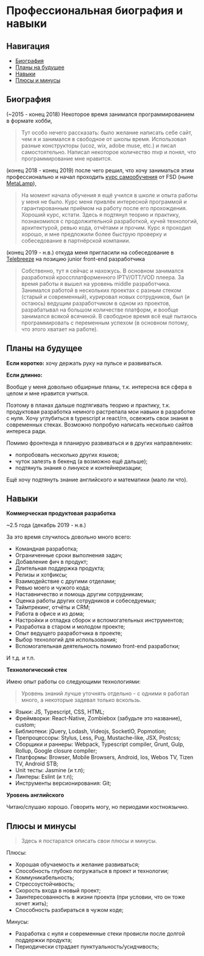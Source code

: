 # Профессиональная биография и навыки

## Навигация

* [Биография](#биография)
* [Планы на будущее](#планы-на-будущее)
* [Навыки](#навыки)
* [Плюсы и минусы](#плюсы-и-минусы)

## Биография

(~2015 - конец 2018) Некоторое время занимался программированием в формате хобби,

> Тут особо нечего рассказать: было желание написать себе сайт, чем я и занимался в свободное от школы время.
> Использовал разные конструкторы (ucoz, wix, adobe muse, etc.) и писал самостоятельно. Написал некоторое количество mvp и понял, что программирование мне нравится.

(конец 2018 - конец 2019) после чего решил, что хочу заниматься этим профессионально и начал проходить [курс самообучения](https://coda.io/@metalamp/education/front-end-2) от FSD (ныне [MetaLamp](https://www.metalamp.ru)),

> На момент начала обучения я ещё учился в школе и опыта работы у меня не было.
> Курс меня привлёк интересной программой и гарантированным приёмом на работу после его прохождения.
> Хороший курс, кстати. Здесь я подтянул теорию и практику, познакомился с продолжительной разработкой, кучей технологий, архитектурой, ревью кода, отчётами и прочим.
> Курс я проходил хорошо, и мне предложили более быструю проверку и собеседование в партнёрской компании.

(конец 2019 - н.в.) откуда меня пригласили на собеседование в [Telebreeze](https://telebreeze.com) на позицию junior front-end разработчика

> Собственно, тут я сейчас и нахожусь.
> В основном занимался разработкой кроссплатформенного IPTV/OTT/VOD плеера.
> За время работы я вышел на уровень middle разработчика. Занимался работой в нескольких проектах с разным стеком (старый и современный),
> курировал новых сотрудников, был (и остаюсь) ведущим разработчиком в одном из проектов, разрабатывал на большом количестве платформ, и вообще занимался всякой всячиной.
> В свободное время всё ещё пытаюсь программировать с переменным успехом (в основном потому, что этого хватает на работе).

## Планы на будущее

**Если коротко:** хочу держать руку на пульсе и развиваться.

**Если длинно:**

Вообще у меня довольно обширные планы, т.к. интересна вся сфера в целом и мне нравится учиться.

Поэтому в планах дальше подтягивать теорию и практику, т.к. продуктовая разработка немного растрепала мои навыки в разработке с нуля.
Хочу углубиться в typescript и react/rn, освежить свои знания в современных стеках. Возможно попробую написать несколько сайтов интереса ради.

Помимо фронтенда я планирую развиваться и в других направлениях:

* попробовать несколько других языков;
* чуток залезть в бекенд (а возможно ещё дальше);
* подтянуть знания о линуксе и контейнеризации;

Ещё хочу подтянуть знание английского и математики (мало ли что).

## Навыки

**Коммерческая продуктовая разработка**

~2.5 года (декабрь 2019 - н.в.)

За это время случилось довольно много всего:

* Командная разработка;
* Ограниченные сроки выполнения задач;
* Добавление фич в продукт;
* Длительная поддержка продукта;
* Релизы и хотфиксы;
* Взаимодействие с другими отделами;
* Ревью моего и чужого кода;
* Наставничество и помощь другим сотрудникам;
* Оценка работы других сотрудников и собеседуемых;
* Таймтрекинг, отчёты и CRM;
* Работа в офисе и из дома;
* Настройки и отладка сборок и вспомогательных инструментов;
* Разработка в старом и молодом проекте;
* Опыт ведущего разработчика в проекте;
* Выбор технологий для использования;
* Вспомогательная деятельность помимо front-end разработки;

И т.д. и т.п.

**Технологический стек**

Имею опыт работы со следующими технологиями:

> Уровень знаний лучше уточнять отдельно - с одними я работал много, а некоторые задевал только вскользь.

* Языки: JS, Typescript, CSS, HTML;
* Фреймворки: React-Native, Zombiebox (забудьте это название), custom;
* Библиотеки: jQuery, Lodash, Videojs, SocketIO, Popmotion;
* Препроцессоры: Stylus, Less, Pug, Mustache-like, JSX, Postcss;
* Сборщики и раннеры: Webpack, Typescript compiler, Grunt, Gulp, Rollup, Google closure compiler;
* Платформы: Browser, Mobile Browsers, Android, Ios, Webos TV, Tizen TV, Android STB;
* Unit тесты: Jasmine (и т.п);
* Линтеры: Eslint (и т.п);
* Инструменты версионирования: Git;

**Уровень английского**

Читаю/слушаю хорошо. Говорить могу, но периодами костноязычно.

## Плюсы и минусы

> Здесь я постарался описать свои плюсы и минусы.

Плюсы:

* Хорошая обучаемость и желание развиваться;
* Способность глубоко погружаться в проект и технологии;
* Коммуникабельность;
* Стрессоустойчивость;
* Скорость входа в новый проект;
* Заинтересованность в жизни проекта (при условии, что он тоже хочет жить);
* Способность разбираться в чужом коде;

Минусы:

* Разработка с нуля и современные стеки провисли после долгой поддержки продукта;
* Периодически страдает пунктуальность/усидчивость;
